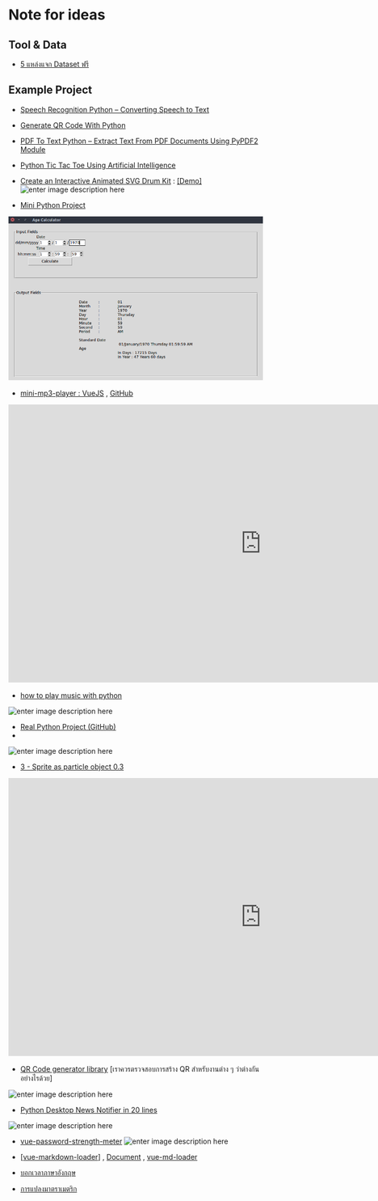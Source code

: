 Note for ideas
==
## Tool & Data
- [5 แหล่งแจก Dataset ฟรี ](https://blog.datath.com/free-datasets-machine-learning/)


## Example Project
- [Speech Recognition Python – Converting Speech to Text](https://www.simplifiedpython.net/speech-recognition-python/)
- [Generate QR Code With Python](https://www.simplifiedpython.net/how-to-generate-qr-code-with-python/)
- [PDF To Text Python – Extract Text From PDF Documents Using PyPDF2 Module](https://www.simplifiedpython.net/pdf-to-text-python-extract-text-from-pdf-documents-using-pypdf2-module/)
- [Python Tic Tac Toe Using Artificial Intelligence](https://www.simplifiedpython.net/python-tic-tac-toe-using-artificial-intelligence/)
- [Create an Interactive Animated SVG Drum Kit](https://tympanus.net/codrops/2016/03/16/interactive-animated-svg-drum-kit/) :  [[Demo]](http://tympanus.net/Tutorials/SVGDrums/)
![enter image description here](https://codropspz-tympanus.netdna-ssl.com/codrops/wp-content/uploads/2016/03/AnimatedDrumKit_800x600.jpg)

- [Mini Python Project](http://www.bitforestinfo.com/p/projects.html)

![enter image description here](https://github.com/surajsinghbisht054/age_calculator/raw/master/scr/test.png?raw=true)

- [mini-mp3-player : VueJS](https://codepen.io/JavaScriptJunkie/pen/qBWrRyg) , [GitHub](https://github.com/muhammederdem/mini-player)

<iframe height="550" width= "1000" scrolling="no" title="Mini Music Player - VueJS" src="https://codepen.io/JavaScriptJunkie/embed/qBWrRyg?height=265&theme-id=0&default-tab=result" frameborder="no" allowtransparency="true" allowfullscreen="true">
  See the Pen <a href='https://codepen.io/JavaScriptJunkie/pen/qBWrRyg'>Mini Music Player - VueJS</a> by Muhammed Erdem
  (<a href='https://codepen.io/JavaScriptJunkie'>@JavaScriptJunkie</a>) on <a href='https://codepen.io'>CodePen</a>.
</iframe>

- [how to play music with python](http://www.bitforestinfo.com/2018/01/how-to-play-music-with-python.html)

![enter image description here](https://3.bp.blogspot.com/-VZUmAvbYz1A/WG-4ckwTqaI/AAAAAAAAAp8/Sz45-HcfPBcuEiM-lbjpL4Ou1Eq4baKuQCPcBGAYYCw/s640/test1.png)

- [Real Python Project (GitHub)](https://github.com/realpython?page=4)
- 
![enter image description here](https://avatars2.githubusercontent.com/u/5448020?s=200&v=4)


- [3 - Sprite as particle object 0.3](https://codepen.io/sbuellet/pen/wvwraWJ)

<iframe height="550" width= "1000" scrolling="no" title="3 - Sprite as particle object 0.3" src="https://codepen.io/sbuellet/embed/wvwraWJ?height=265&theme-id=0&default-tab=result" frameborder="no" allowtransparency="true" allowfullscreen="true">
  See the Pen <a href='https://codepen.io/sbuellet/pen/wvwraWJ'>3 - Sprite as particle object 0.3</a> by Stephane Buellet
  (<a href='https://codepen.io/sbuellet'>@sbuellet</a>) on <a href='https://codepen.io'>CodePen</a>.
</iframe>

- [QR Code generator library](https://www.nayuki.io/page/qr-code-generator-library) [เราควรตรวจสอบการสร้าง QR สำหรับงานต่าง ๆ ว่าต่างกันอย่างไรด้วย]

![enter image description here](https://web2oolbox.files.wordpress.com/2016/01/smore-qrcode1.png)

- [Python Desktop News Notifier in 20 lines](https://www.geeksforgeeks.org/python-desktop-news-notifier-in-20-lines/)

![enter image description here](https://media.geeksforgeeks.org/wp-content/uploads/Screenshot-from-2017-04-24-10_00_06.png)

- [vue-password-strength-meter](https://github.com/apertureless/vue-password-strength-meter)
![enter image description here](https://github.com/apertureless/vue-password-strength-meter/raw/develop/static/demo.gif)

- [[vue-markdown-loader](https://github.com/QingWei-Li/vue-markdown-loader)] , [Document](https://webpack.js.org/concepts/loaders/) , [vue-md-loader](https://github.com/wxsms/vue-md-loader)
- [บอกเวลาภาษาอังกฤษ](https://www.dailyenglish.in.th/whats-the-time/)

- [การแปลงมาตราเมตริก](https://www.metric-conversions.org/th/time-conversion.htm)
<!--stackedit_data:
eyJoaXN0b3J5IjpbNjg5MzIzNzc4LC02OTM4NjQ1MTgsMjEzOT
g3Nzg5OCwtNjIxNjMzODExLC0xMzgyNTc4NjU1LC0xNDk4Mzgx
MzQ5LDE2MTQxODU2NzQsLTE3MTYyNjE0ODEsLTQzNTQyNjMxOC
wxODg0NTgyNzA2LDE5ODU5Mzg3MDUsMTM5MTQ4ODc3NCwxNzQ3
MzA4OTIxLC0zNjkzMzkzMzcsLTE5NDU3NzUzNDcsMjE5MDAwNT
ExXX0=
-->